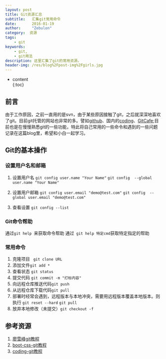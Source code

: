 ```yaml
---
layout: post
title: Git资源汇总
subtitle:   汇集git常用命令
date:       2016-01-19
author:     "Zebulon"
category:  资源
tags:
    - git
keywords:
    - git,
    - git用法
description: 这里汇集了git的常用资源。
header-img: /res/blog%2Fpost-img%2Fgirls.jpg
---
```

* content  
{:toc} 

## 前言

由于工作原因，之前一直用的是svn，由于某些原因接触了git，之后就深深地喜欢了git。目前git托管的网站也非常的多。譬如[github](http://www.github.com)、国内的[coding](http://www.coding.net)、[GitCafe](http://www.GitCafe.com);目前也是在慢慢熟悉git的一些功能，特此将自己常用的一些命令和遇到的一些问题记录在这篇blog里，希望和小白一起学习。

## Git的基本操作

### 设置用户名和邮箱

1. 设置用户名
`git config user.name "Your Name"`
`git config  --global user.name "Your Name"`


2. 设置用户邮箱
`git config user.email "demo@test.com"`
`git config  --global user.email "demo@test.com"`


3. 查看设置
```git config --list```

### Git命令帮助 

通过```git help ```来获取命令帮助
通过``` git help 特定cmd```获取特定指定的帮助

### 常用命令
1. 克隆项目 ``` git clone URL```
2. 添加文件``` git add * ```
3. 查看状态 ``` git status ```
4. 提交代码 ``` git commit -m "打标内容"  ```
5. 向远程仓库推送代码``` git push ```
6. 从远程仓库下载代码``` git pull ```
7. 部署时经常会遇到，远程版本与本地冲突，需要用远程版本覆盖本地版本。则执行
```git reset --hard```
```git pull```
8. 放弃本地修改（未提交）```git checkout -f```

## 参考资源

1. [廖雪峰git教程](http://www.liaoxuefeng.com/wiki/0013739516305929606dd18361248578c67b8067c8c017b000/)
2. [boot-css-git教程](http://www.bootcss.com/p/git-guide/)
3. [coding-git教程](https://coding.net/help/faq/git/git.html)

